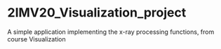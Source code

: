 # 2IMV20_Visualization_project
A simple application implementing the x-ray processing functions, from course Visualization
